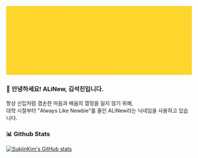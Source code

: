 <div align="center">
  <img src="./assets/ALiNew.gif"/>
</div>

### 👋 안녕하세요! ALiNew, 김석진입니다.

항상 신입처럼 겸손한 마음과 배움의 열정을 잃지 않기 위해,  
대학 시절부터 "Always Like Newbie"를 줄인 ALiNew라는 닉네임을 사용하고 있습니다.  


### 📊 Github Stats

[![SukjinKim's GitHub stats](https://github-readme-stats.vercel.app/api?username=SukJinKim&show_icons=true&show=reviews&theme=transparent)](https://github.com/anuraghazra/github-readme-stats)

<!--
**SukJinKim/SukJinKim** is a ✨ _special_ ✨ repository because its `README.md` (this file) appears on your GitHub profile.

Here are some ideas to get you started:

- 🔭 I’m currently working on ...
- 🌱 I’m currently learning ...
- 👯 I’m looking to collaborate on ...
- 🤔 I’m looking for help with ...
- 💬 Ask me about ...
- 📫 How to reach me: ...
- 😄 Pronouns: ...
- ⚡ Fun fact: ...
-->
